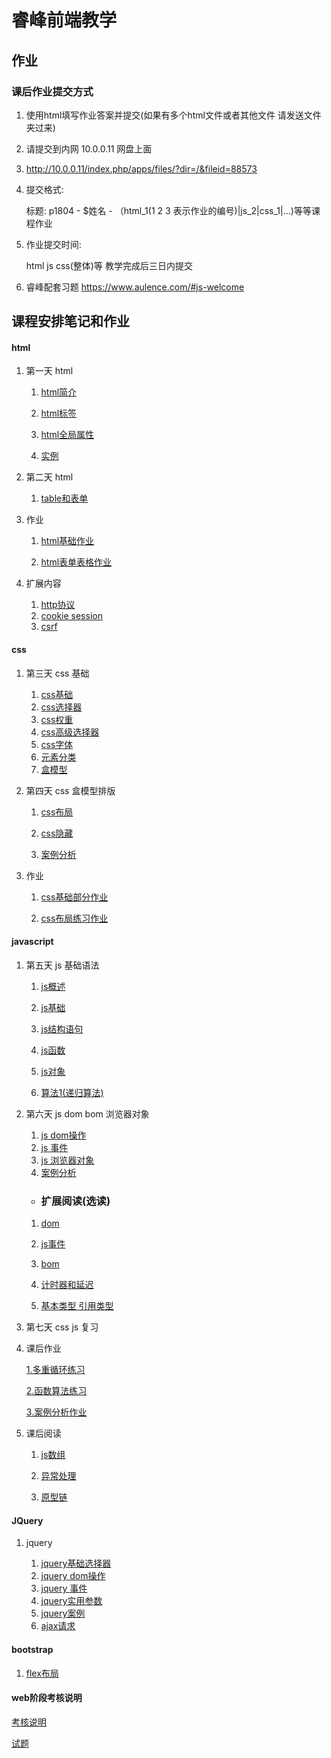 # 睿峰前端教学


## 作业

###  课后作业提交方式

1. 使用html填写作业答案并提交(如果有多个html文件或者其他文件 请发送文件夹过来)

2. 请提交到内网 10.0.0.11 网盘上面

3. http://10.0.0.11/index.php/apps/files/?dir=/&fileid=88573

4. 提交格式:

    标题: p1804 - $姓名 - （html\_1(1 2 3 表示作业的编号)|js\_2|css\_1|...)等等课程作业

5. 作业提交时间:

     html js css(整体)等 教学完成后三日内提交

6. 睿峰配套习题 https://www.aulence.com/#js-welcome



## 课程安排笔记和作业

#### html

1. 第一天 html

    1. <a href="html/html_basic/html_baisc.md">html简介</a>

    2. <a href="html/html_basic/html_element.md">html标签</a>

    3. <a href="html/html_basic/html_global.md">html全局属性</a>

    4. <a href="html/html_basic/practice.md">实例</a>

2. 第二天 html

    1. <a href="html/forms_and_tables/forms_and_tables.md">table和表单</a>

3. 作业

    1. <a href="html/html_basic/homeworks.md">html基础作业<a>

    2. <a href="html/forms_and_tables/html_home_works.md">html表单表格作业</a>

4. 扩展内容

    1. <a href="html/extensions_http.md">http协议 </a>
    2. <a href="html/extension_cookiee_and_session.md">cookie session</a>
    3. <a href="html/extenstions_csrf.md">csrf</a>


#### css


1. 第三天 css 基础

    1. <a href="css/css_basic/css_basic.md">css基础</a>
    2. <a href="css/css_basic/css_selector.md">css选择器</a>
    3.  <a href="css/css_basic/css_weight.md">css权重</a>
    4. <a href="css/css_basic/css_high_order_selector.md">css高级选择器</a>
    5. <a href="css/css_basic/txt_and_font.md">css字体</a>
    6. <a href="css/css_basic/elements_kins.md">元素分类</a>
    7. <a href="css/css_layout/css_box.md">盒模型</a>


2. 第四天 css 盒模型排版

    1. <a href="css/css_layout/css_position.md">css布局</a>
    
    2. <a href="css/css_layout/css_hidden.md">css隐藏</a>
   
    3. <a href="css/css_cases/css_nav_cases.md">案例分析</a>



3. 作业

    1. <a href="css/css_basic/home_work.md">css基础部分作业</a>

    2. <a href="css/css_cases/homework.md">css布局练习作业</a>

#### javascript

1. 第五天 js 基础语法

	 1. <a href="js/js_basic/basic.md">js概述<a>
    1. <a href="js/js_basic/js_basic.md">js基础<a>

    
    2. <a href="js/js_basic/js_construction.md">js结构语句<a>
    
    
	
    3. <a href="js/js_arr_functions_obj/js_function.md">js函数<a>

    4. <a href="js/js_arr_functions_obj/js_obj.md">js对象<a>
    
    5. <a href="js/js_arr_functions_obj/recursion_algorithm.md">算法1(递归算法)<a>
    

2.  第六天 js dom bom 浏览器对象

    1. <a href="js/js_dom_bom/dom_operations.md">js dom操作<a>
    2. <a href="js/js_dom_bom/js_event_my.md">js 事件<a>
    3. <a href="js/js_dom_bom/js_bom_my.md">js 浏览器对象<a>
    5. <a href="js/js_cases_code/js_cases.md">案例分析<a>

    - ### 扩展阅读(选读)
    
    1. <a href="js/js_dom_bom/js_dom.md">dom<a>
    
    2. <a href="js/js_dom_bom/js_event.md">js事件<a>
    
    3. <a href="js/js_dom_bom/js_bom.md">bom<a>
    
    4. <a href="js/js_dom_bom/js_counter.md">计时器和延迟<a>
    5.  <a href="js/js_basic/js_kinds.md">基本类型 引用类型<a>


3. 第七天 css js 复习

4. 课后作业

    <a href="js/js_basic/js_basic_homework.md">1.多重循环练习<a>
    

    <a href="js/js_arr_functions_obj/js_function_homework.md">2.函数算法练习<a>
    
    <a href="js/js_cases_code/cases_homework.md">3.案例分析作业</a>
    
5. 课后阅读

	1. <a href="js/js_basic/js_arr.md">js数组<a>
	2. <a href="js/js_basic/js_execpiton.md">异常处理<a>

	3. <a href="js/js_arr_functions_obj/js_prototype.md">原型链<a>

#### JQuery

1. jquery

	1. <a href="jquery/jq_basic.md">jquery基础选择器<a>
	2. <a href="jquery/jq_dom.md">jquery dom操作<a>
	3. <a href="jquery/jq_event.md">jquery 事件<a>
	4. <a href="jquery/jquery_attr.md">jquery实用参数<a>
	5. <a href="jquery/cases.md">jquery案例<a>
	6. <a href="https://www.jianshu.com/p/4ce22e5ecb54">ajax请求</a>



#### bootstrap


1. <a href="css/css_layout/css_flex.md">flex布局</a>

#### web阶段考核说明


<a href="web_final_exam_brief.md">考核说明</a>

<a href="final_exam/p1804/questions_p1805.md">试题</a>





